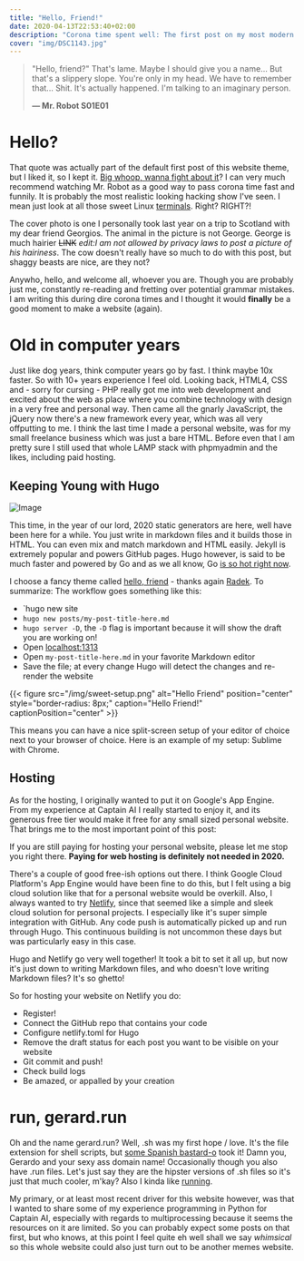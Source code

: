 ```yaml
---
title: "Hello, Friend!"
date: 2020-04-13T22:53:40+02:00
description: "Corona time spent well: The first post on my most modern website to date"
cover: "img/DSC1143.jpg" 
---
```


> "Hello, friend?" That's lame.
> Maybe I should give you a name...
> But that's a slippery slope.
> You're only in my head.
> We have to remember that...
> Shit.
> It's actually happened.
> I'm talking to an imaginary person.
>
> **— Mr. Robot S01E01**

# Hello?
That quote was actually part of the default first post of this website theme, but I liked it, so I kept it. [Big whoop, wanna fight about it](https://www.youtube.com/watch?v=30GD25un0XQ)? I can very much recommend watching Mr. Robot as a good way to pass corona time fast and funnily. It is probably the most realistic looking hacking show I've seen. I mean just look at all those sweet Linux [terminals](https://www.youtube.com/watch?v=PGjLhOhMLXc). Right? RIGHT?! 

The cover photo is one I personally took last year on a trip to Scotland with my dear friend Georgios. The animal in the picture is not George. George is much hairier ~~LINK~~ *edit:I am not allowed by privacy laws to post a picture of his hairiness*. The cow doesn't really have so much to do with this post, but shaggy beasts are nice, are they not?

Anywho, hello, and welcome all, whoever you are. Though you are probably just me, constantly re-reading and     fretting over potential grammar mistakes. I am writing this during dire corona times and I thought it would **finally** be a good moment to make a website (again). 

# Old in computer years
Just like dog years, think computer years go by fast. I think maybe 10x faster. So with 10+ years experience I feel old. Looking back, HTML4, CSS and - sorry for cursing - PHP really got me into web development and excited about the web as place where you combine technology with design in a very free and personal way. Then came all the gnarly JavaScript, the jQuery now there's a new framework every year, which was all very offputting to me. I think the last time I made a personal website, was for my small freelance business which was just a bare HTML. Before even that I am pretty sure I still used that whole LAMP stack with phpmyadmin and the likes, including paid hosting.

## Keeping Young with Hugo

![Image](https://d33wubrfki0l68.cloudfront.net/c38c7334cc3f23585738e40334284fddcaf03d5e/2e17c/images/hugo-logo-wide.svg)

This time, in the year of our lord, 2020 static generators are here, well have been here for a while. You just write in markdown files and it builds those in HTML. You can even mix and match markdown and HTML easily. Jekyll is extremely popular and powers GitHub pages. Hugo however, is said to be much faster and powered by Go and as we all know, Go [is so hot right now](https://youtu.be/Jhc6CRgwkqg?t=7). 

I choose a fancy theme called [hello, friend](https://github.com/panr/hugo-theme-hello-friend) - thanks again [Radek](https://twitter.com/panr).  To summarize: The workflow goes something like this:

* `hugo new site
* `hugo new posts/my-post-title-here.md`
* `hugo server -D`, the `-D` flag is important because it will show the draft you are working on!
* Open [localhost:1313](localhost:1313)
* Open `my-post-title-here.md` in your favorite Markdown editor
* Save the file; at every change Hugo will detect the changes and re-render the website

{{< figure src="/img/sweet-setup.png" alt="Hello Friend" position="center" style="border-radius: 8px;" caption="Hello Friend!" captionPosition="center" >}}

This means you can have a nice split-screen setup of your editor of choice next to your browser of choice. Here is an example of my setup: Sublime with Chrome.

## Hosting
As for the hosting, I originally wanted to put it on Google's App Engine. From my experience at Captain AI I really started to enjoy it, and its generous free tier would make it free for any small sized personal website. That brings me to the most important point of this post:

If you are still paying for hosting your personal website, please let me stop you right there. **Paying for web hosting is definitely not needed in 2020.**

There's a couple of good free-ish options out there. I think Google Cloud Platform's App Engine would have been fine to do this, but I felt using a big cloud solution like that for a personal website would be overkill. Also, I always wanted to try [Netlify](https://netlify.com/), since that seemed like a simple and sleek cloud solution for personal projects. I especially like it's super simple integration with GitHub. Any code push is automatically picked up and run through Hugo. This continuous building is not uncommon these days but was particularly easy in this case.

Hugo and Netlify go very well together! It took a bit to set it all up, but now it's just down to writing Markdown files, and who doesn't love writing Markdown files? It's so ghetto!

So for hosting your website on Netlify you do:

* Register!
* Connect the GitHub repo that contains your code
* Configure netlify.toml for Hugo
* Remove the draft status for each post you want to be visible on your website
* Git commit and push!
* Check build logs
* Be amazed, or appalled by your creation

# run, gerard.run
Oh and the name gerard.run? Well, .sh was my first hope / love. It's the file extension for shell scripts, but [some Spanish bastard-o](https://gerard.sh/about) took it! Damn you, Gerardo and your sexy ass domain name! Occasionally though you also have .run files. Let's just say they are the hipster versions of .sh files so it's just that much cooler, m'kay? Also I kinda like [running](https://www.strava.com/athletes/23067266).

My primary, or at least most recent driver for this website however, was that I wanted to share some of my experience programming in Python for Captain AI, especially with regards to multiprocessing because it seems the resources on it are limited. So you can probably expect some posts on that first, but who knows, at this point I feel quite eh well shall we say *whimsical* so this whole website could also just turn out to be another memes website.

